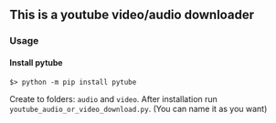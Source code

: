 ## This is a youtube video/audio downloader

### Usage

#### Install pytube



```
$> python -m pip install pytube
```
Create to folders: `audio` and `video`.
After installation run `youtube_audio_or_video_download.py`. (You can name it as you want)